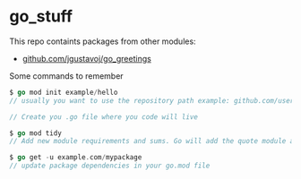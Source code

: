 # go_stuff

This repo containts packages from other modules:

- [github.com/jgustavoj/go_greetings](https://github.com/jgustavoj/go_greetings)

Some commands to remember

```go
$ go mod init example/hello
// usually you want to use the repository path example: github.com/username/repo

// Create you .go file where you code will live

$ go mod tidy
// Add new module requirements and sums. Go will add the quote module as a requirement, as well as a go.sum file for use in authenticating the module.

$ go get -u example.com/mypackage
// update package dependencies in your go.mod file

```
